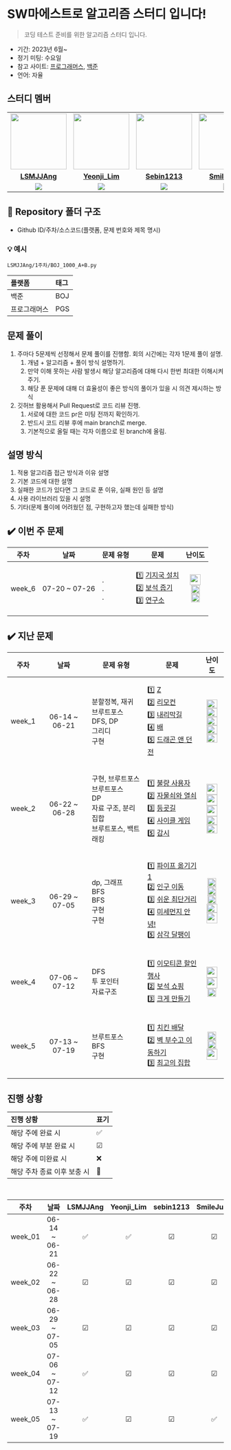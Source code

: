 # SW마에스트로 알고리즘 스터디 입니다!

> 코딩 테스트 준비를 위한 알고리즘 스터디 입니다.

- 기간: 2023년 6월~
- 정기 미팅: 수요일
- 참고 사이트: [프로그래머스](https://programmers.co.kr/learn/challenges), [백준](https://www.acmicpc.net/)
- 언어: 자율


## 스터디 멤버

<table>
 <tr>
    <td align="center"><a href="https://github.com/LSMJJAng"><img src="https://github.com/LSMJJAng/SW-Alogrithm-Study/assets/127660101/63643128-be90-410b-abc5-4dd285a761d5" width="130px;" alt=""></a></td>
    <td align="center"><a href="https://github.com/Yeonji-Lim"><img src="https://avatars.githubusercontent.com/Yeonji-Lim" width="130px;" alt=""></a></td>
    <td align="center"><a href="https://github.com/sebin1213"><img src="https://github.com/LSMJJAng/SW-Alogrithm-Study/assets/127660101/a9ac2122-4a2c-41d2-b891-95464c0ae7a7" width="130px;" alt=""></a></td>
    <td align="center"><a href="https://github.com/SmileJune"><img src="https://avatars.githubusercontent.com/SmileJune" width="130px;" alt=""></a></td>
    <td align="center"><a href="https://github.com/seongyunlee"><img src="https://avatars.githubusercontent.com/seongyunlee" width="130px;" alt=""></a></td>
  </tr>
  <tr>
    <td align="center"><a href="https://github.com/LSMJJAng"><b>LSMJJAng</b></a></td>
    <td align="center"><a href="https://github.com/Yeonji-Lim"><b>Yeonji_Lim</b></a></td>
    <td align="center"><a href="https://github.com/sebin1213"><b>Sebin1213</b></a></td>
    <td align="center"><a href="https://github.com/SmileJune"><b>SmileJune</b></a></td>
    <td align="center"><a href="https://github.com/seongyunlee"><b>Sungyunlee</b></a></td>
  </tr>
  <tr> 
    <td align="center"><img src="https://img.shields.io/badge/Python-3776AB?style=for-the-badge&logo=python&logoColor=white"></td>
    <td align="center"><img src="https://img.shields.io/badge/C++-00599C?style=for-the-badge&logo=cplusplus&logoColor=white"></td>
    <td align="center"><img src="https://img.shields.io/badge/Python-3776AB?style=for-the-badge&logo=python&logoColor=white"></td>
    <td align="center"><img src="https://img.shields.io/badge/Java-007396?style=for-the-badge&logo=java&logoColor=white"></td>
    <td align="center"><img src="https://img.shields.io/badge/Python-3776AB?style=for-the-badge&logo=python&logoColor=white"></td>
  </tr> 
</table>

## 📁 Repository 폴더 구조

- Github ID/주차/소스코드(플랫폼, 문제 번호와 제목 명시)

### 💡 예시

`LSMJJAng/1주차/BOJ_1000_A+B.py`

| 플랫폼    | 태그  |
|:-------|:----|
| 백준     | BOJ |
| 프로그래머스 | PGS |


## 문제 풀이

1. 주마다 5문제씩 선정해서 문제 풀이를 진행함. 회의 시간에는 각자 1문제 풀이 설명.
   1. 개념 + 알고리즘 + 풀이 방식 설명하기. 
   2. 만약 이해 못하는 사람 발생시 해당 알고리즘에 대해 다시 한번 최대한 이해시켜 주기.
   3. 해당 푼 문제에 대해 더 효율성이 좋은 방식의 풀이가 있을 시 의견 제시하는 방식
2. 깃허브 활용해서 Pull Request로 코드 리뷰 진행.
   1. 서로에 대한 코드 pr은 미팅 전까지 확인하기.
   2. 반드시 코드 리뷰 후에 main branch로 merge.
   3. 기본적으로 올릴 때는 각자 이름으로 된 branch에 올림.


## 설명 방식

1. 적용 알고리즘 접근 방식과 이유 설명 
2. 기본 코드에 대한 설명
3. 실패한 코드가 있다면 그 코드로 푼 이유, 실패 원인 등 설명
4. 사용 라이브러리 있을 시 설명
5. 기타(문제 풀이에 어려웠던 점, 구현하고자 했는데 실패한 방식)

## ✔️ 이번 주 문제

| 주차 | 날짜 | 문제 유형 | 문제 | 난이도 |
|:---:|:---:|:---:|:---:|:---:|
| week_6 | 07-20 ~ 07-26 | <p align=left> . <br> . <br> .| <p align=left> 1️⃣ [기지국 설치](https://school.programmers.co.kr/learn/courses/30/lessons/12979) <br> 2️⃣ [보석 줍기](https://www.acmicpc.net/problem/2208) <br> 3️⃣ [연구소](https://www.acmicpc.net/problem/14502) <br> | <img height="25px" width="25px" src="https://github.com/LSMJJAng/SWM-Alogrithm-Study/assets/127660101/b33da84c-3987-41b0-8ed9-cbe0a848c3f8"/> <br> <img height="20px" width="20px" src="https://static.solved.ac/tier_small/14.svg"/> <br> <img height="20px" width="20px" src="https://static.solved.ac/tier_small/12.svg"/>| <br><br> |


## ✔️ 지난 문제

| 주차 | 날짜 | 문제 유형 | 문제 | 난이도 |
|:---:|:---:|:---:|:---:|:---:|
| week_1 | 06-14 ~ 06-21 | <p align=left> 분할정복, 재귀 <br> 브루트포스 <br> DFS, DP <br> 그리디 <br> 구현  | <p align=left> 1️⃣ [Z](https://www.acmicpc.net/problem/1074) <br> 2️⃣ [리모컨](https://www.acmicpc.net/problem/1107) <br> 3️⃣ [내리막길](https://www.acmicpc.net/problem/1520) <br> 4️⃣ [배](https://www.acmicpc.net/problem/1092) <br> 5️⃣  [드래곤 앤 던전](https://www.acmicpc.net/problem/16434)</p> | <img height="20px" width="25px" src="https://static.solved.ac/tier_small/10.svg"/> <br> <img height="20px" width="25px" src="https://static.solved.ac/tier_small/11.svg"/> <br> <img height="20px" width="25px" src="https://static.solved.ac/tier_small/13.svg"/> <br> <img height="20px" width="25px" src="https://static.solved.ac/tier_small/11.svg"/> <br> <img height="20px" width="25px" src="https://static.solved.ac/tier_small/12.svg"/>| <br><br> |
| week_2 | 06-22 ~ 06-28 | <p align=left> 구현, 브루트포스 <br> 브루트포스 <br> DP <br> 자료 구조, 분리 집합 <br> 브루트포스, 백트래킹 | <p align=left> 1️⃣ [불량 사용자](https://school.programmers.co.kr/learn/courses/30/lessons/64064) <br> 2️⃣ [자물쇠와 열쇠](https://school.programmers.co.kr/learn/courses/30/lessons/60059) <br> 3️⃣ [등굣길](https://school.programmers.co.kr/learn/courses/30/lessons/42898) <br> 4️⃣ [사이클 게임](https://www.acmicpc.net/problem/20040) <br> 5️⃣  [감시](https://www.acmicpc.net/problem/15683)</p> | <img height="25px" width="25px" src="https://github.com/LSMJJAng/SWM-Alogrithm-Study/assets/127660101/b33da84c-3987-41b0-8ed9-cbe0a848c3f8"/> <br> <img height="25px" width="25px" src="https://github.com/LSMJJAng/SWM-Alogrithm-Study/assets/127660101/b33da84c-3987-41b0-8ed9-cbe0a848c3f8"/> <br> <img height="25px" width="25px" src="https://github.com/LSMJJAng/SWM-Alogrithm-Study/assets/127660101/b33da84c-3987-41b0-8ed9-cbe0a848c3f8"/> <br> <img height="20px" width="25px" src="https://static.solved.ac/tier_small/12.svg"/> <br> <img height="20px" width="25px" src="https://static.solved.ac/tier_small/12.svg"/>| <br><br> |
| week_3 | 06-29 ~ 07-05 | <p align=left> dp, 그래프 <br> BFS <br> BFS <br> 구현 <br> 구현 | <p align=left> 1️⃣ [파이프 옮기기1](https://www.acmicpc.net/problem/17070) <br> 2️⃣ [인구 이동](https://www.acmicpc.net/problem/16234) <br> 3️⃣ [쉬운 최단거리](https://www.acmicpc.net/problem/14940) <br> 4️⃣ [미세먼지 안녕!](https://www.acmicpc.net/problem/17144) <br> 5️⃣  [삼각 달팽이](https://school.programmers.co.kr/learn/courses/30/lessons/68645)</p> | <img height="20px" width="20px" src="https://static.solved.ac/tier_small/11.svg"/> <br> <img height="20px" width="20px" src="https://static.solved.ac/tier_small/11.svg"/> <br> <img height="20px" width="20px" src="https://static.solved.ac/tier_small/10.svg"/> <br> <img height="20px" width="25px" src="https://static.solved.ac/tier_small/12.svg"/> <br> <img height="25px" width="25px" src="https://github.com/LSMJJAng/SWM-Alogrithm-Study/assets/127660101/d9a4f729-6b09-46b1-919f-793ebd62fc81"/>| <br><br> |
| week_4 | 07-06 ~ 07-12 | <p align=left> DFS <br> 투 포인터 <br> 자료구조| <p align=left> 1️⃣ [이모티콘 할인행사](https://school.programmers.co.kr/learn/courses/30/lessons/150368) <br> 2️⃣ [보석 쇼핑](https://school.programmers.co.kr/learn/courses/30/lessons/67258) <br> 3️⃣ [크게 만들기](https://www.acmicpc.net/problem/2812) <br> | <img height="25px" width="25px" src="https://github.com/LSMJJAng/SWM-Alogrithm-Study/assets/127660101/d9a4f729-6b09-46b1-919f-793ebd62fc81"/> <br> <img height="25px" width="25px" src="https://github.com/LSMJJAng/SWM-Alogrithm-Study/assets/127660101/b33da84c-3987-41b0-8ed9-cbe0a848c3f8"/> <br> <img height="20px" width="20px" src="https://static.solved.ac/tier_small/13.svg"/>| <br><br> |
| week_5 | 07-13 ~ 07-19 | <p align=left> 브루트포스 <br> BFS <br> 구현| <p align=left> 1️⃣ [치킨 배달](https://www.acmicpc.net/problem/15686) <br> 2️⃣ [벽 부수고 이동하기](https://www.acmicpc.net/problem/2206) <br> 3️⃣ [최고의 집합](https://school.programmers.co.kr/learn/courses/30/lessons/12938) <br> | <img height="20px" width="20px" src="https://static.solved.ac/tier_small/11.svg"/> <br> <img height="20px" width="20px" src="https://static.solved.ac/tier_small/13.svg"/> <br> <img height="25px" width="25px" src="https://github.com/LSMJJAng/SWM-Alogrithm-Study/assets/127660101/b33da84c-3987-41b0-8ed9-cbe0a848c3f8"/>| <br><br> |

## 진행 상황

| 진행 상황            | 표기  |
|:-----------------|:----|
| 해당 주에 완료 시       | ✅   |
| 해당 주에 부분 완료 시    | ☑  |
| 해당 주에 미완료 시      | ❌   |
| 해당 주차 종료 이후 보충 시 | 🔺  |

<br>

|   주차    |      날짜       | LSMJJAng | Yeonji_Lim | sebin1213 | SmileJune | Sungyun |
|:-------:|:-------------:|:-------:|:---------:|:--------:|:------------:|:-----------:|
| week_01 | 06-14 ~ 06-21 |   ✅   |     ✅     |    ☑   |    ☑     |     ✅     |
| week_02 | 06-22 ~ 06-28 |   ☑   |     ☑    |    ☑   |    ☑     |     ✅     |
| week_03 | 06-29 ~ 07-05 |   ☑   |     ☑     |    ☑   |    ☑     |     ✅     |
| week_04 | 07-06 ~ 07-12 |   ✅   |     ☑     |    ☑   |    ☑     |     ✅    |
| week_05 | 07-13 ~ 07-19 |   ✅   |     ☑     |    ☑   |   ✅     |     ✅    |
<br>
